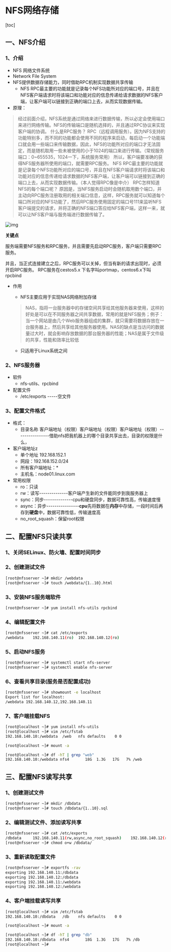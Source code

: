 # NFS网络存储

[toc]

## 一、NFS介绍

### 1、介绍

* NFS  网络文件系统
* Network File System
* NFS提供数据存储能力，同时借助RPC机制实现数据共享传输
  * NFS RPC最主要的功能就是记录每个NFS功能所对应的端口号，并且在NFS客户端请求时将该端口和功能对应的信息传递给请求数据的NFS客户端，让客户端可以链接到正确的端口上去，从而实现数据传输。
* 原理：

> 经过前面介绍，NFS系统是通过网络来进行数据传输，所以必定会使用端口来进行网络传输。NFS的传输端口是随机选择的，并且通过RPC协议来实现客户端的协调。
> 什么是RPC服务？
> RPC（远程调用服务）。因为NFS支持的功能特别多，而不同的功能都会使用不同的程序来启动，每启动一个功能端口就会用一些端口来传输数据，因此，NFS的功能所对应的端口才无法固定，而是随机取用一些未被使用的小于1024的端口来进行传输。（常规服务端口：0~655535，1024一下，系统服务常用）
> 所以，客户端要准确的获得NFS服务器所使用的端口，就需要RPC服务。 NFS RPC最主要的功能就是记录每个NFS功能所对应的端口号，并且在NFS客户端请求时将该端口和功能对应的信息传递给请求数据的NFS客户端，让客户端可以链接到正确的端口上去，从而实现数据传输。（本人觉得RPC像是中介）
> RPC怎样知道NFS的每个端口呢？
> 原因是，当NFS服务启动时会随机取用数个端口，并主动向RPC服务注册取用的相关端口信息，这样，RPC服务就可以知道每个端口所对应的NFS功能了，然后RPC服务使用固定的端口号111来监听NFS客户端提交的请求，并将正确的NFS端口答应给NFS客户端，这样一来，就可以让NFS客户端与服务端进行数据传输了。

![img](https://img-blog.csdn.net/20171220174111079?watermark/2/text/aHR0cDovL2Jsb2cuY3Nkbi5uZXQvemZ4MTk5Nw==/font/5a6L5L2T/fontsize/400/fill/I0JBQkFCMA==/dissolve/70/gravity/SouthEast)

**关键点**

服务端需要NFS服务和RPC服务，并且需要先启动RPC服务，客户端只需要RPC服务。

并且，当正式连接建立之后，RPC服务可以关掉，但当有新的请求出现时，必须开启RPC服务。
RPC服务在cestos5.x 下名字叫portmap，centos6.x下叫rpcbind

* 作用
  * NFS主要应用于实现NAS网络附加存储
  
  > NAS，指将一台服务器中的存储空间共享给其他服务器来使用，这样的好处是可以在不同服务器之间共享数据，常用的就是NFS服务；例子：当一个网站是由几个Web服务器组成的集群，就只需要将数据存放在一台服务器上，然后共享给其他服务器使用。NAS的缺点是当访问的数据量过大时，就会影响存放数据的那台服务器的性能；NAS是属于文件级的共享，性能和效率比较低
  
  * 只适用于Linux系统之间

### 2、NFS服务器

* 软件
  * nfs-utils、rpcbind
* 配置文件
  * /etc/exports   -----空文件

### 3、配置文件格式

* 格式：
  * 目录名称    客户端地址（权限）客户端地址（权限）客户端地址（权限）----------------借助nfs把我机器上的哪个目录共享出去，目录的权限是什么，
* 客户端地址z
  * 单个地址 192.168.152.1
  * 网段：192.168.152.0/24
  * 所有客户端地址：*
  * 主机名：node01.linux.com
* 常用权限
  * ro：只读
  * rw：读写--------------客户端产生新的文件能同步到我服务器上
  * sync：同步--------------cpu和硬盘同步，数据可靠性高，传输速度慢
  * async：异步----------------**cpu**先将数据在**内存**中存储，一段时间后再存到**硬盘**中，数据可靠性低，传输速度高
  * no_root_squash：保留root权限

## 二、配置NFS只读共享

### 1、关闭SELinux、防火墙、配置时间同步

### 2、创建测试文件

```bash
[root@nfsserver ~]# mkdir /webdata
[root@nfsserver ~]# touch /webdata/{1..10}.html
```

### 3、安装NFS服务端软件

```bash
[root@nfsserver ~]# yum install nfs-utils rpcbind 
```

### 4、编辑配置文件

```bash
[root@nfsserver ~]# cat /etc/exports
/webdata	192.168.140.11(ro)  192.168.140.12(ro)
```

### 5、启动NFS服务

```bash
[root@nfsserver ~]# systemctl start nfs-server
[root@nfsserver ~]# systemctl enable nfs-server
```

### 6、查看共享目录(服务是否配置成功)

```bash
[root@nfsserver ~]# showmount -e localhost 
Export list for localhost:
/webdata 192.168.140.12,192.168.140.11
```

### 7、客户端挂载NFS

```bash
[root@localhost ~]# yum install nfs-utils 
[root@localhost ~]# vim /etc/fstab 
192.168.140.10:/webdata	 /web	nfs	defaults	0 0

[root@localhost ~]# mount -a

[root@localhost ~]# df -hT | grep "web"
192.168.140.10:/webdata nfs4       18G  1.3G   17G   7% /web
```

## 三、配置NFS读写共享

### 1、创建测试文件

```bash
[root@nfsserver ~]# mkdir /dbdata
[root@nfsserver ~]# touch /dbdata/{1..10}.sql
```

### 2、编辑测试文件、添加读写共享

```bash
[root@nfsserver ~]# cat /etc/exports
/dbdata		192.168.140.11(rw,async,no_root_squash)    192.168.140.12(rw,async,no_root_squash)
[root@nfsserver ~]# chmod o+w /dbdata/
```

### 3、重新读取配置文件

```bash
[root@nfsserver ~]# exportfs -rav  
exporting 192.168.140.11:/dbdata
exporting 192.168.140.12:/dbdata
exporting 192.168.140.11:/webdata
exporting 192.168.140.12:/webdata
```

### 4、客户端挂载读写共享

```bash
[root@localhost ~]# vim /etc/fstab 
192.168.140.10:/dbdata	 /db	nfs	defaults	0 0

[root@localhost ~]# mount -a

[root@localhost ~]# df -hT | grep "db"
192.168.140.10:/dbdata  nfs4       18G  1.3G   17G   7% /db
[root@localhost ~]# 
```



